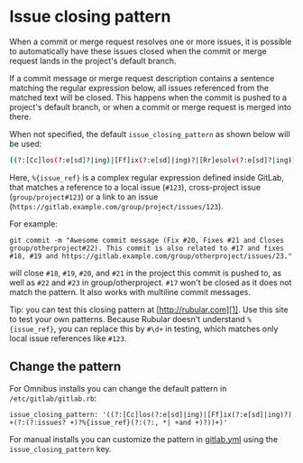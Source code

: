 # Issue closing pattern

When a commit or merge request resolves one or more issues, it is possible to automatically have these issues closed when the commit or merge request lands in the project's default branch.

If a commit message or merge request description contains a sentence matching the regular expression below, all issues referenced from
the matched text will be closed. This happens when the commit is pushed to a project's default branch, or when a commit or merge request is merged into there.

When not specified, the default `issue_closing_pattern` as shown below will be used:

```bash
((?:[Cc]los(?:e[sd]?|ing)|[Ff]ix(?:e[sd]|ing)?|[Rr]esolv(?:e[sd]?|ing))(:?) +(?:(?:issues? +)?%{issue_ref}(?:(?:, *| +and +)?)|([A-Z][A-Z0-9_]+-\d+))+)
```

Here, `%{issue_ref}` is a complex regular expression defined inside GitLab, that matches a reference to a local issue (`#123`), cross-project issue (`group/project#123`) or a link to an issue (`https://gitlab.example.com/group/project/issues/123`).

For example:

```
git commit -m "Awesome commit message (Fix #20, Fixes #21 and Closes group/otherproject#22). This commit is also related to #17 and fixes #18, #19 and https://gitlab.example.com/group/otherproject/issues/23."
```

will close `#18`, `#19`, `#20`, and `#21` in the project this commit is pushed to, as well as `#22` and `#23` in group/otherproject. `#17` won't be closed as it does not match the pattern. It also works with multiline commit messages.

Tip: you can test this closing pattern at [http://rubular.com][1]. Use this site
to test your own patterns.
Because Rubular doesn't understand `%{issue_ref}`, you can replace this by `#\d+` in testing, which matches only local issue references like `#123`.

## Change the pattern

For Omnibus installs you can change the default pattern in `/etc/gitlab/gitlab.rb`:

```
issue_closing_pattern: '((?:[Cc]los(?:e[sd]|ing)|[Ff]ix(?:e[sd]|ing)?) +(?:(?:issues? +)?%{issue_ref}(?:(?:, *| +and +)?))+)'
```

For manual installs you can customize the pattern in [gitlab.yml][0] using the `issue_closing_pattern` key.

[0]: https://gitlab.com/gitlab-org/gitlab-ce/blob/master/config/gitlab.yml.example
[1]: http://rubular.com/r/Xmbexed1OJ
